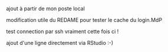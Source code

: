 ajout à partir de mon poste local

modification utile du REDAME pour tester le cache du login.MdP

test connection par ssh vraiment cette fois ci !


ajout d'une ligne directement via RStudio :-)